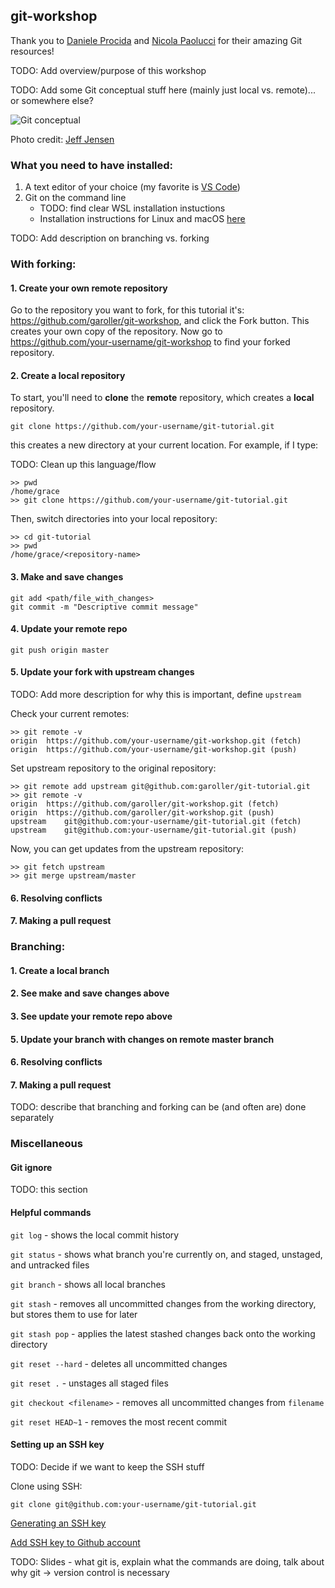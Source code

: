 ## git-workshop

Thank you to [Daniele Procida](https://dont-be-afraid-to-commit.readthedocs.io/en/latest/git/commandlinegit.html) and [Nicola Paolucci](https://www.atlassian.com/git/articles/git-forks-and-upstreams) for their amazing Git resources!

TODO: Add overview/purpose of this workshop

TODO: Add some Git conceptual stuff here (mainly just local vs. remote)... or somewhere else?

![Git conceptual](https://github.com/garoller/git-workshop/raw/master/images/git-conceptual.png)

Photo credit: [Jeff Jensen](https://www.intertech.com/Blog/introduction-to-git-concepts/)

### What you need to have installed:
1. A text editor of your choice (my favorite is [VS Code](https://code.visualstudio.com/docs/setup/setup-overview))
2. Git on the command line
    * TODO: find clear WSL installation instuctions
    * Installation instructions for Linux and macOS [here](https://git-scm.com/book/en/v2/Getting-Started-Installing-Git)

TODO: Add description on branching vs. forking

### With forking:

#### 1. Create your own remote repository

Go to the repository you want to fork, for this tutorial it's: https://github.com/garoller/git-workshop, and click the Fork button. This creates your own copy of the repository.
Now go to https://github.com/your-username/git-workshop to find your forked repository.


#### 2. Create a local repository

To start, you'll need to **clone** the **remote** repository, which creates a **local** repository.
```
git clone https://github.com/your-username/git-tutorial.git
```
this creates a new directory at your current location. For example, if I type:

TODO: Clean up this language/flow
```
>> pwd
/home/grace
>> git clone https://github.com/your-username/git-tutorial.git
```

Then, switch directories into your local repository:
```
>> cd git-tutorial
>> pwd
/home/grace/<repository-name>
```

#### 3. Make and save changes

```
git add <path/file_with_changes>
git commit -m "Descriptive commit message"
```

#### 4. Update your remote repo

```
git push origin master
```

#### 5. Update your fork with upstream changes

TODO: Add more description for why this is important, define `upstream`

Check your current remotes:
```
>> git remote -v
origin	https://github.com/your-username/git-workshop.git (fetch)
origin	https://github.com/your-username/git-workshop.git (push)
```

Set upstream repository to the original repository:
```
>> git remote add upstream git@github.com:garoller/git-tutorial.git
>> git remote -v
origin	https://github.com/garoller/git-workshop.git (fetch)
origin	https://github.com/garoller/git-workshop.git (push)
upstream	git@github.com:your-username/git-tutorial.git (fetch)
upstream	git@github.com:your-username/git-tutorial.git (push)
```

Now, you can get updates from the upstream repository:
```
>> git fetch upstream
>> git merge upstream/master
```

#### 6. Resolving conflicts

#### 7. Making a pull request


### Branching:

#### 1. Create a local branch

#### 2. See make and save changes above

#### 3. See update your remote repo above

#### 5. Update your branch with changes on remote master branch

#### 6. Resolving conflicts

#### 7. Making a pull request

TODO: describe that branching and forking can be (and often are) done separately

### Miscellaneous

#### Git ignore
TODO: this section

#### Helpful commands

`git log` - shows the local commit history

`git status` - shows what branch you're currently on, and staged, unstaged, and untracked files

`git branch` - shows all local branches

`git stash` - removes all uncommitted changes from the working directory, but stores them to use for later

`git stash pop` - applies the latest stashed changes back onto the working directory

`git reset --hard` - deletes all uncommitted changes

`git reset .` - unstages all staged files

`git checkout <filename>` - removes all uncommitted changes from `filename`

`git reset HEAD~1` - removes the most recent commit 

#### Setting up an SSH key

TODO: Decide if we want to keep the SSH stuff

Clone using SSH:
```
git clone git@github.com:your-username/git-tutorial.git
```

[Generating an SSH key](https://help.github.com/articles/generating-a-new-ssh-key-and-adding-it-to-the-ssh-agent/)

[Add SSH key to Github account](https://help.github.com/articles/generating-a-new-ssh-key-and-adding-it-to-the-ssh-agent/)




TODO: Slides - what git is, explain what the commands are doing, talk about why git -> version control is necessary
